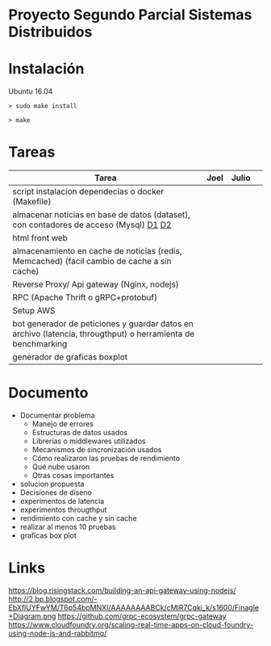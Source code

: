 # Proyecto Segundo Parcial Sistemas Distribuidos

# Instalación

Ubuntu 16.04

```
> sudo make install
```

```
> make
```

# Tareas

|  Tarea | Joel  | Julio  |   |
|---|---|---|---|
| script instalacion dependecias o docker (Makefile) |   |   |   |
| almacenar noticias en base de datos (dataset), con contadores de acceso (Mysql) [D1](https://archive.ics.uci.edu/ml/datasets/News+Aggregator) [D2](http://mlg.ucd.ie/datasets/bbc.html)  |   |   |   |
| html front web |   |   |   |
| almacenamiento en cache de noticias (redis, Memcached) (facil cambio de cache a sin cache) |   |   |   |
| Reverse Proxy/ Api gateway (Nginx, nodejs)  |   |   |   |
| RPC (Apache Thrift o gRPC+protobuf)  |   |   |   |
| Setup AWS  |   |   |   |
| bot generador de peticiones y guardar datos en archivo (latencia, througthput) o herramienta de benchmarking |   |   |   |
| generador de graficas boxplot  |   |   |   |


# Documento

* Documentar problema
	* Manejo de errores
	* Estructuras de datos usados
	* Librerías o middlewares utilizados
	* Mecanismos de sincronización usados
	* Cómo realizaron las pruebas de rendimiento
	* Qué nube usaron
	* Otras cosas importantes
* solucion propuesta 
* Decisiones de diseno
* experimentos de latencia
* experimentos througthput
* rendimiento con cache y sin cache
* realizar al menos 10 pruebas
* graficas box plot

# Links
https://blog.risingstack.com/building-an-api-gateway-using-nodejs/
http://2.bp.blogspot.com/-EbXflUYFwYM/T6p54bpMNXI/AAAAAAAABCk/cMlR7Cqki_k/s1600/Finagle+Diagram.png
https://github.com/grpc-ecosystem/grpc-gateway
https://www.cloudfoundry.org/scaling-real-time-apps-on-cloud-foundry-using-node-js-and-rabbitmq/